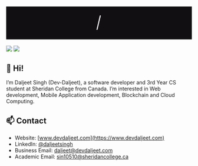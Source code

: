 ![Introduction](./intro.gif)

[![](https://img.shields.io/badge/Social-LinkedIn-informational?style=flat&logo=linkedin&logoColor=white&color=4AB197)](https://www.linkedin.com/in/daljeet-singh-/)
[![](https://img.shields.io/badge/Web-devdaljeet.com-informational?style=flat&logo=website&logoColor=white&color=4AB197)](https://devdaljeet.com)

## 👋 Hi! 
I’m Daljeet Singh (Dev-Daljeet), a software developer and 3rd Year CS student at Sheridan College from Canada. I’m interested in Web development, Mobile Application development, Blockchain and Cloud Computing.  

## 📫 Contact
- Website: [www.devdaljeet.com](https://www.devdaljeet.com)
- LinkedIn: [@daljeetsingh](https://www.linkedin.com/in/daljeet-singh-/)
- Business Email: daljeet@devdaljeet.com
- Academic Email: sin10510@sheridancollege.ca




